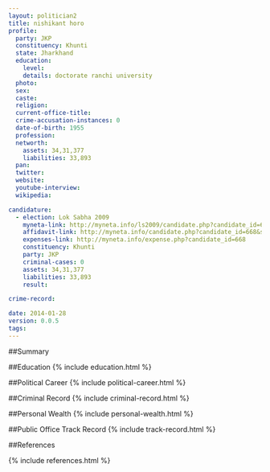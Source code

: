 ```yaml
---
layout: politician2
title: nishikant horo
profile: 
  party: JKP
  constituency: Khunti
  state: Jharkhand
  education: 
    level: 
    details: doctorate ranchi university
  photo: 
  sex: 
  caste: 
  religion: 
  current-office-title: 
  crime-accusation-instances: 0
  date-of-birth: 1955
  profession: 
  networth: 
    assets: 34,31,377
    liabilities: 33,893
  pan: 
  twitter: 
  website: 
  youtube-interview: 
  wikipedia: 

candidature: 
  - election: Lok Sabha 2009
    myneta-link: http://myneta.info/ls2009/candidate.php?candidate_id=668
    affidavit-link: http://myneta.info/candidate.php?candidate_id=668&scan=original
    expenses-link: http://myneta.info/expense.php?candidate_id=668
    constituency: Khunti 
    party: JKP
    criminal-cases: 0
    assets: 34,31,377
    liabilities: 33,893
    result:  

crime-record: 

date: 2014-01-28
version: 0.0.5
tags: 
---
```

##Summary


##Education
{% include education.html %}


##Political Career
{% include political-career.html %}


##Criminal Record
{% include criminal-record.html %}


##Personal Wealth
{% include personal-wealth.html %}


##Public Office Track Record
{% include track-record.html %}


##References


{% include references.html %}